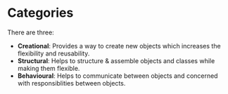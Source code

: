 # Categories

There are three:
* **Creational**: Provides a way to create new objects which increases the flexibility and reusability.
* **Structural**: Helps to structure & assemble objects and classes while making them flexible.
* **Behavioural**: Helps to communicate between objects and concerned with responsiblities between objects.
